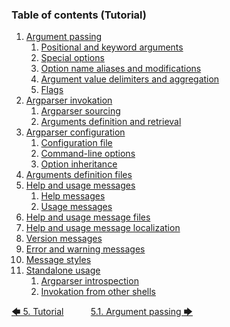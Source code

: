 <!--
###############################################################################
#                                                                             #
# Copyright 2025 Simon Brandt                                                 #
#                                                                             #
# Licensed under the Apache License, Version 2.0 (the "License");             #
# you may not use this file except in compliance with the License.            #
# You may obtain a copy of the License at                                     #
#                                                                             #
#     http://www.apache.org/licenses/LICENSE-2.0                              #
#                                                                             #
# Unless required by applicable law or agreed to in writing, software         #
# distributed under the License is distributed on an "AS IS" BASIS,           #
# WITHOUT WARRANTIES OR CONDITIONS OF ANY KIND, either express or implied.    #
# See the License for the specific language governing permissions and         #
# limitations under the License.                                              #
#                                                                             #
###############################################################################
-->

<!-- <toc title="Table of contents (Tutorial)"> -->
### Table of contents (Tutorial)

1. [Argument passing](argument_passing.md#51-argument-passing)
   1. [Positional and keyword arguments](argument_passing.md#511-positional-and-keyword-arguments)
   1. [Special options](argument_passing.md#512-special-options)
   1. [Option name aliases and modifications](argument_passing.md#513-option-name-aliases-and-modifications)
   1. [Argument value delimiters and aggregation](argument_passing.md#514-argument-value-delimiters-and-aggregation)
   1. [Flags](argument_passing.md#515-flags)
1. [Argparser invokation](argparser_invokation.md#52-argparser-invokation)
   1. [Argparser sourcing](argparser_invokation.md#521-argparser-sourcing)
   1. [Arguments definition and retrieval](argparser_invokation.md#522-arguments-definition-and-retrieval)
1. [Argparser configuration](argparser_configuration.md#53-argparser-configuration)
   1. [Configuration file](argparser_configuration.md#531-configuration-file)
   1. [Command-line options](argparser_configuration.md#532-command-line-options)
   1. [Option inheritance](argparser_configuration.md#533-option-inheritance)
1. [Arguments definition files](arguments_definition_files.md#54-arguments-definition-files)
1. [Help and usage messages](help_and_usage_messages.md#55-help-and-usage-messages)
   1. [Help messages](help_and_usage_messages.md#551-help-messages)
   1. [Usage messages](help_and_usage_messages.md#552-usage-messages)
1. [Help and usage message files](help_and_usage_message_files.md#56-help-and-usage-message-files)
1. [Help and usage message localization](help_and_usage_message_localization.md#57-help-and-usage-message-localization)
1. [Version messages](version_messages.md#58-version-messages)
1. [Error and warning messages](error_and_warning_messages.md#59-error-and-warning-messages)
1. [Message styles](message_styles.md#510-message-styles)
1. [Standalone usage](standalone_usage.md#511-standalone-usage)
   1. [Argparser introspection](standalone_usage.md#5111-argparser-introspection)
   1. [Invokation from other shells](standalone_usage.md#5112-invokation-from-other-shells)
<!-- </toc> -->

[&#129092;&nbsp;5. Tutorial](introduction.md)
&nbsp;&nbsp;&nbsp;&nbsp;&nbsp;&nbsp;&nbsp;&nbsp;&nbsp;&nbsp;[5.1. Argument passing&nbsp;&#129094;](argument_passing.md)
